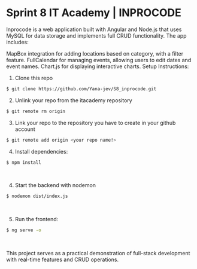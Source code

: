 # Sprint 8 IT Academy | INPROCODE
Inprocode is a web application built with Angular and Node.js that uses MySQL for data storage and implements full CRUD functionality. The app includes:

MapBox integration for adding locations based on category, with a filter feature.
FullCalendar for managing events, allowing users to edit dates and event names.
Chart.js for displaying interactive charts.
Setup Instructions:

1. Clone this repo
```bash
$ git clone https://github.com/Yana-jev/S8_inprocode.git
```

2. Unlink your repo from the itacademy repository
```bash
$ git remote rm origin
```

3. Link your repo to the repository you have to create in your github account
```bash
$ git remote add origin <your repo name!>
```

4. Install dependencies:
```bash
$ npm install
```
<br>

4. Start the backend with nodemon
```bash
$ nodemon dist/index.js
```
<br>

5. Run the frontend:
```bash
$ ng serve -o
```
<br>

This project serves as a practical demonstration of full-stack development with real-time features and CRUD operations.
